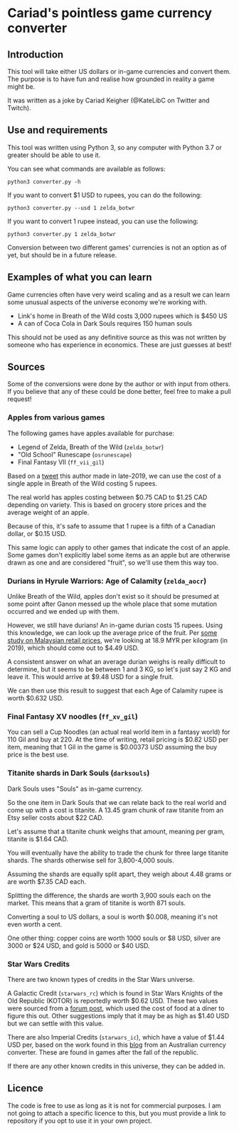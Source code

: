 # Cariad's pointless game currency converter

## Introduction

This tool will take either US dollars or in-game currencies and convert them. The 
purpose is to have fun and realise how grounded in reality a game might be.

It was written as a joke by Cariad Keigher (@KateLibC on Twitter and Twitch).

## Use and requirements

This tool was written using Python 3, so any computer with Python 3.7 or greater 
should be able to use it.

You can see what commands are available as follows:

`python3 converter.py -h`

If you want to convert $1 USD to rupees, you can do the following:

`python3 converter.py --usd 1 zelda_botwr`

If you want to convert 1 rupee instead, you can use the following:

`python3 converter.py 1 zelda_botwr`

Conversion between two different games' currencies is not an option as of yet, but 
should be in a future release.

## Examples of what you can learn

Game currencies often have very weird scaling and as a result we can learn some unusual 
aspects of the universe economy we're working with.

* Link's home in Breath of the Wild costs 3,000 rupees which is $450 US
* A can of Coca Cola in Dark Souls requires 150 human souls

This should not be used as any definitive source as this was not written by someone 
who has experience in economics. These are just guesses at best!

## Sources

Some of the conversions were done by the author or with input from others. If you believe 
that any of these could be done better, feel free to make a pull request!

### Apples from various games

The following games have apples available for purchase:

* Legend of Zelda, Breath of the Wild (`zelda_botwr`)
* "Old School" Runescape (`osrunescape`)
* Final Fantasy VII (`ff_vii_gil`)

Based on a [tweet](https://twitter.com/KateLibc/status/1199176672701870080) this author 
made in late-2019, we can use the cost of a single apple in Breath of the Wild costing 
5 rupees.

The real world has apples costing between $0.75 CAD to $1.25 CAD depending on variety. This 
is based on grocery store prices and the average weight of an apple.

Because of this, it's safe to assume that 1 rupee is a fifth of a Canadian dollar, or $0.15 USD.

This same logic can apply to other games that indicate the cost of an apple. Some games don't 
explicitly label some items as an apple but are otherwise drawn as one and are considered 
"fruit", so we'll use them this way too.

### Durians in Hyrule Warriors: Age of Calamity (`zelda_aocr`)

Unlike Breath of the Wild, apples don't exist so it should be presumed at some point after 
Ganon messed up the whole place that some mutation occurred and we ended up with them.

However, we still have durians! An in-game durian costs 15 rupees. Using this knowledge, we can 
look up the average price of the fruit. Per 
[some study on Malaysian retail prices](https://www.statista.com/statistics/1000890/malaysia-average-retail-price-d24-durian/),
we're looking at 18.9 MYR per kilogram (in 2019), which should come out to $4.49 USD. 

A consistent answer on what an average durian weighs is really difficult to determine,
but it seems to be between 1 and 3 KG, so let's just say 2 KG and leave it. This would arrive
at $9.48 USD for a single fruit.

We can then use this result to suggest that each Age of Calamity rupee is worth $0.632 USD.

### Final Fantasy XV noodles (`ff_xv_gil`)

You can sell a Cup Noodles (an actual real world item in a fantasy world) for 110 Gil and 
buy at 220. At the time of writing, retail pricing is $0.82 USD per item, meaning that 1 
Gil in the game is $0.00373 USD assuming the buy price is the best use.

### Titanite shards in Dark Souls (`darksouls`)

Dark Souls uses "Souls" as in-game currency.

So the one item in Dark Souls that we can relate back to the real world and come up with a cost 
is titanite. A 13.45 gram chunk of raw titanite from an Etsy seller costs about $22 CAD.

Let's assume that a titanite chunk weighs that amount, meaning per gram, titanite is $1.64 CAD.

You will eventually have the ability to trade the chunk for three large titanite shards. The 
shards otherwise sell for 3,800-4,000 souls.

Assuming the shards are equally split apart, they weigh about 4.48 grams or are worth $7.35 CAD 
each.

Splitting the difference, the shards are worth 3,900 souls each on the market. This means that 
a gram of titanite is worth 871 souls.

Converting a soul to US dollars, a soul is worth $0.008, meaning it's not even worth a cent. 

One other thing: copper coins are worth 1000 souls or $8 USD, silver are 3000 or $24 USD, and 
gold is 5000 or $40 USD.

### Star Wars Credits

There are two known types of credits in the Star Wars universe.

A Galactic Credit (`starwars_rc`) which is found in Star Wars Knights of the Old Republic (KOTOR) 
is reportedly worth $0.62 USD. These two values were sourced from a 
[forum post](https://www.swtor.com/community/showthread.php?t=442915), which used the cost of food 
at a diner to figure this out. Other suggestions imply that it may be as high as $1.40 USD but we 
can settle with this value.

There are also Imperial Credits (`starwars_ic`), which have a value of $1.44 USD per, based on the work 
found in this [blog](https://www.travelmoneyoz.com/blog/news-other/learn-you-will-guide-intergalactic-currencies) 
from an Australian currency converter. These are found in games after the fall of the republic.

If there are any other known credits in this universe, they can be added in.

## Licence

The code is free to use as long as it is not for commercial purposes. I am not going to attach a 
specific licence to this, but you must provide a link to repository if you opt to use it in your own 
project.
